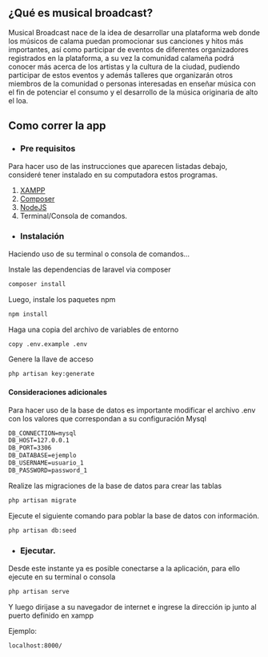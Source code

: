 ## ¿Qué es musical broadcast?

Musical Broadcast nace de la idea de desarrollar una plataforma web donde los músicos de calama puedan promocionar sus canciones y hitos más importantes, así como participar de eventos de diferentes organizadores registrados en la plataforma, a su vez la comunidad calameña podrá conocer más acerca de los artistas y la cultura de la ciudad, pudiendo participar de estos eventos y además talleres que organizarán otros miembros de la comunidad o personas interesadas en enseñar música con el fin de potenciar el consumo y el desarrollo de la música originaria de alto el loa. 

## Como correr la app

* ### Pre requisitos

Para hacer uso de las instrucciones que aparecen listadas debajo, consideré tener instalado en su computadora
estos programas.

1. [XAMPP](https://www.apachefriends.org/es/index.html)
2. [Composer](https://getcomposer.org/)
3. [NodeJS](https://nodejs.org/en/)
4. Terminal/Consola de comandos.

* ### Instalación

Haciendo uso de su terminal o consola de comandos...

Instale las dependencias de laravel via composer

```html
composer install
```

Luego, instale los paquetes npm

```html
npm install
```
Haga una copia del archivo de variables de entorno

```html
copy .env.example .env
```

Genere la llave de acceso
```html
php artisan key:generate
```
#### Consideraciones adicionales

Para hacer uso de la base de datos es importante modificar el archivo .env con los valores que 
correspondan a su configuración Mysql
```html
DB_CONNECTION=mysql
DB_HOST=127.0.0.1
DB_PORT=3306
DB_DATABASE=ejemplo
DB_USERNAME=usuario_1
DB_PASSWORD=password_1
```

Realize las migraciones de la base de datos para crear las tablas
```html
php artisan migrate
```

Ejecute el siguiente comando para poblar la base de datos con información.
```html
php artisan db:seed
```
* ### Ejecutar.

Desde este instante ya es posible conectarse a la aplicación, para ello ejecute en su terminal o consola

```html
php artisan serve
```
Y luego dirijase a su navegador de internet e ingrese la dirección ip junto al puerto definido en xampp

Ejemplo:
```html
localhost:8000/
```


